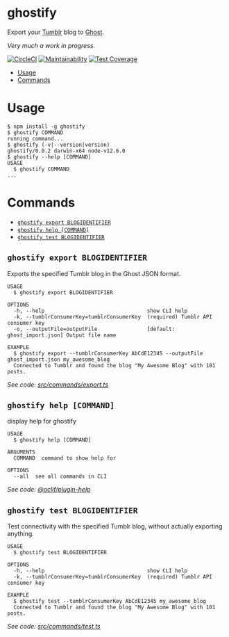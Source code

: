 ghostify
========

Export your [Tumblr](https://tumblr.com) blog to [Ghost](https://ghost.org).

_Very much a work in progress._

[![CircleCI](https://circleci.com/gh/jmooserific/ghostify.svg?style=svg)](https://circleci.com/gh/jmooserific/ghostify)
[![Maintainability](https://api.codeclimate.com/v1/badges/ce3bd74775ca451ac327/maintainability)](https://codeclimate.com/github/jmooserific/ghostify/maintainability)
[![Test Coverage](https://api.codeclimate.com/v1/badges/ce3bd74775ca451ac327/test_coverage)](https://codeclimate.com/github/jmooserific/ghostify/test_coverage)

<!-- toc -->
* [Usage](#usage)
* [Commands](#commands)
<!-- tocstop -->
# Usage
<!-- usage -->
```sh-session
$ npm install -g ghostify
$ ghostify COMMAND
running command...
$ ghostify (-v|--version|version)
ghostify/0.0.2 darwin-x64 node-v12.6.0
$ ghostify --help [COMMAND]
USAGE
  $ ghostify COMMAND
...
```
<!-- usagestop -->
# Commands
<!-- commands -->
* [`ghostify export BLOGIDENTIFIER`](#ghostify-export-blogidentifier)
* [`ghostify help [COMMAND]`](#ghostify-help-command)
* [`ghostify test BLOGIDENTIFIER`](#ghostify-test-blogidentifier)

## `ghostify export BLOGIDENTIFIER`

Exports the specified Tumblr blog in the Ghost JSON format.

```
USAGE
  $ ghostify export BLOGIDENTIFIER

OPTIONS
  -h, --help                                 show CLI help
  -k, --tumblrConsumerKey=tumblrConsumerKey  (required) Tumblr API consumer key
  -o, --outputFile=outputFile                [default: ghost_import.json] Output file name

EXAMPLE
  $ ghostify export --tumblrConsumerKey AbCdE12345 --outputFile ghost_import.json my_awesome_blog
  Connected to Tumblr and found the blog "My Awesome Blog" with 101 posts.
```

_See code: [src/commands/export.ts](https://github.com/jmooserific/ghostify/blob/v0.0.2/src/commands/export.ts)_

## `ghostify help [COMMAND]`

display help for ghostify

```
USAGE
  $ ghostify help [COMMAND]

ARGUMENTS
  COMMAND  command to show help for

OPTIONS
  --all  see all commands in CLI
```

_See code: [@oclif/plugin-help](https://github.com/oclif/plugin-help/blob/v2.2.0/src/commands/help.ts)_

## `ghostify test BLOGIDENTIFIER`

Test connectivity with the specified Tumblr blog, without actually exporting anything.

```
USAGE
  $ ghostify test BLOGIDENTIFIER

OPTIONS
  -h, --help                                 show CLI help
  -k, --tumblrConsumerKey=tumblrConsumerKey  (required) Tumblr API consumer key

EXAMPLE
  $ ghostify test --tumblrConsumerKey AbCdE12345 my_awesome_blog
  Connected to Tumblr and found the blog "My Awesome Blog" with 101 posts.
```

_See code: [src/commands/test.ts](https://github.com/jmooserific/ghostify/blob/v0.0.2/src/commands/test.ts)_
<!-- commandsstop -->

